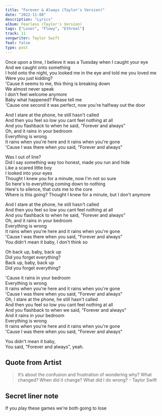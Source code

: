 ```yaml
---
title: "Forever & Always (Taylor's Version)"
date: "2022-11-08"
description: "Lyrics"
album: Fearless (Taylor's Version)
tags: ["Lover", "Flowy", "Ethreal"]
track: 11
songwriter: Taylor Swift
feat: false
type: post
---
```


<p className="verse-one">
Once upon a time, I believe it was a Tuesday when I caught your eye <br />
And we caught onto something <br />
I hold onto the night, you looked me in the eye and told me you loved me <br />
Were you just kidding? <br />
'Cause it seems to me, this thing is breaking down <br />
We almost never speak <br />
I don't feel welcome anymore <br />
Baby what happened? Please tell me <br />
'Cause one second it was perfect, now you're halfway out the door <br />
</p>
<p className="chorus">
And I stare at the phone, he still hasn't called <br />
And then you feel so low you cant feel nothing at all <br />
And you flashback to when he said, "Forever and always" <br />
Oh, and it rains in your bedroom <br />
Everything is wrong <br />
It rains when you're here and it rains when you're gone <br />
'Cause I was there when you said, "Forever and always" <br />
</p>
<p className="verse-two">
Was I out of line? <br />
Did I say something way too honest, made you run and hide <br />
Like a scared little boy <br />
I looked into your eyes <br />
Thought I knew you for a minute, now I'm not so sure <br />
So here's to everything coming down to nothing <br />
Here's to silence, that cuts me to the core <br />
Where is this going? Thought I knew for a minute, but I don't anymore <br />
</p>
<p className="chorus">
And I stare at the phone, he still hasn't called <br />
And then you feel so low you cant feel nothing at all <br />
And you flashback to when he said, "Forever and always" <br />
Oh, and it rains in your bedroom <br />
Everything is wrong <br />
It rains when you're here and it rains when you're gone <br />
'Cause I was there when you said, "Forever and always" <br />
You didn't mean it baby, I don't think so <br />
</p>
<p className="chorus">
Oh back up, baby, back up <br />
Did you forget everything? <br />
Back up, baby, back up <br />
Did you forget everything? <br />
</p>
<p className="chorus">
'Cause it rains in your bedroom <br />
Everything is wrong <br />
It rains when you're here and it rains when you're gone <br />
'Cause I was there when you said, "Forever and always" <br />
Oh, I stare at the phone, he still hasn't called <br />
And then you feel so low you cant feel nothing at all <br />
And you flashback to when we said, "Forever and always" <br />
And it rains in your bedroom <br />
Everything is wrong <br />
It rains when you're here and it rains when you're gone <br />
'Cause I was there when you said, "Forever and always" <br />
</p>
<p className="outro">
You didn't mean it baby, <br />
You said, "Forever and always", yeah. <br />
</p>

## Quote from Artist

<blockquote>
It’s about the confusion and frustration of wondering why? What changed? When did it change? What did I do wrong? - Taylor Swift
</blockquote>

## Secret liner note

If you play these games we're both going to lose
